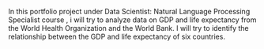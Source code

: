 In this portfolio project under Data Scientist: Natural Language Processing Specialist course , 
i will try to analyze data on GDP and life expectancy from the World Health Organization and the World Bank.
I will try to identify the relationship between the GDP and life expectancy of six countries.
